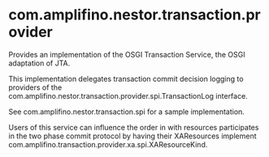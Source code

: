 # com.amplifino.nestor.transaction.provider #

Provides an implementation of the OSGI Transaction Service, the OSGI adaptation of JTA. 

This implementation delegates transaction commit decision logging to providers 
of the com.amplifino.nestor.transaction.provider.spi.TransactionLog interface.

See com.amplifino.nestor.transaction.spi for a sample implementation.

Users of this service can influence the order in with resources participates 
in the two phase commit protocol by having their XAResources implement com.amplifino.transaction.provider.xa.spi.XAResourceKind.





